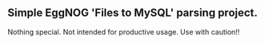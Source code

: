 
## Simple EggNOG 'Files to MySQL' parsing project.

Nothing special. Not intended for productive usage. Use with caution!!
